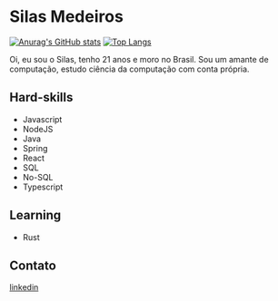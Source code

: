 # Silas Medeiros

[![Anurag's GitHub stats](https://github-readme-stats.vercel.app/api?username=silasms)](https://github.com/anuraghazra/github-readme-stats)
[![Top Langs](https://github-readme-stats.vercel.app/api/top-langs/?username=silasms&layout=compact)](https://github.com/anuraghazra/github-readme-stats)

Oi, eu sou o Silas, tenho 21 anos e moro no Brasil. Sou um amante de computação, estudo ciência da computação com conta própria.

## Hard-skills
*  Javascript
*  NodeJS
*  Java
*  Spring
*  React
*  SQL
*  No-SQL
*  Typescript

## Learning
*  Rust

## Contato
<a href="https://www.linkedin.com/in/silas-medeiros-6b44a0213/">linkedin</a>
